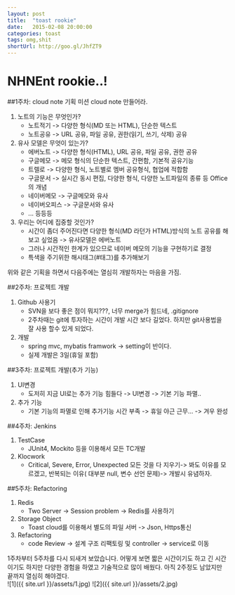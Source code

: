 ```yaml
---
layout: post
title:  "toast rookie"
date:   2015-02-08 20:00:00
categories: toast
tags: omg,shit
shortUrl: http://goo.gl/JhfZT9
---
```

# NHNEnt rookie..!

##1주차: cloud note 기획 미션 cloud note 만들어라. 
1.	노트의 기능은 무엇인가?
	-	노트적기 -> 다양한 형식(MD 또는 HTML), 단순한 텍스트
	-	노트공유 -> URL 공유, 파일 공유, 권한(읽기, 쓰기, 삭제) 공유
2.	유사 모델은 무엇이 있는가?
	-	에버노트 -> 다양한 형식(HTML), URL 공유, 파일 공유, 권한 공유
	-	구글메모 -> 메모 형식의 단순한 텍스트, 간편함, 기본적 공유기능
	-	트렐로 -> 다양한 형식, 노트별로 멤버 공유형식, 협업에 적합함
	-	구글문서 -> 실시간 동시 편집, 다양한 형식, 다양한 노트파일의 종류 등 Office의 개념
	-	네이버메모 -> 구글메모와 유사
	-	네이버오피스 -> 구글문서와 유사
	-	... 등등등
3.	우리는 어디에 집중할 것인가?
	-	시간이 좀더 주어진다면 다양한 형식(MD 라던가 HTML)방식의 노트 공유를 해보고 싶었음 -> 유사모델은 에버노트
	-	그러나 시간적인 한계가 있으므로 네이버 메모의 기능을 구현하기로 결정
	-	특색을 주기위한 해시태그(#태그)를 추가해보기

위와 같은 기획을 하면서 다음주에는 열심히 개발하자는 마음을 가짐.

##2주차: 프로젝트 개발
1.	Github 사용기
	-	SVN을 보다 좋은 점이 뭐지???, 너무 merge가 힘드네, .gitignore 
	-	2주차때는 git에 투자하는 시간이 개발 시간 보다 길었다. 하지만 git사용법을 잘 사용 할수 있게 되었다.
2.	개발
	-	spring mvc, mybatis framwork -> setting이 반이다.
	-	실제 개발은 3일(휴일 포함)

##3주차: 프로젝트 개발(추가 기능)
1.	UI변경
	-	도저히 지금 UI로는 추가 기능 힘들다 -> UI변경 -> 기본 기능 파멸..
2. 추가 기능
	-	기본 기능의 파멸로 인해 추가기능 시간 부족 -> 휴일 야근 근무... -> 겨우 완성
	
##4주차: Jenkins
1.	TestCase
	-	JUnit4, Mockito 등을 이용해서 모든 TC개발
2.	Klocwork
	-	Critical, Severe, Error, Unexpected 모든 것을 다 지우기-> 봐도 이유를 모르겠고, 반복되는 이유( 대부분 null, 변수 선언 문제)-> 개발시 유념하자.

##5주차: Refactoring
1.	Redis
	-	Two Server -> Session problem -> Redis를 사용하기
2.	Storage Object
	-	Toast cloud를 이용해서 별도의 파일 서버 -> Json, Https통신
3. Refactoring
	-	code Review -> 설계 구조 리팩토링 및 controller -> service로 이동
	
1주차부터 5주차를 다시 되새겨 보았습니다. 어떻게 보면 짧은 시간이기도 하고 긴 시간이기도 하지만 다양한 경험을 하였고 기술적으로 많이 배웠다.
아직 2주정도 남았지만 끝까지 열심히 해야겠다.<br/>
![1]({{ site.url }}/assets/1.jpg)
![2]({{ site.url }}/assets/2.jpg)
